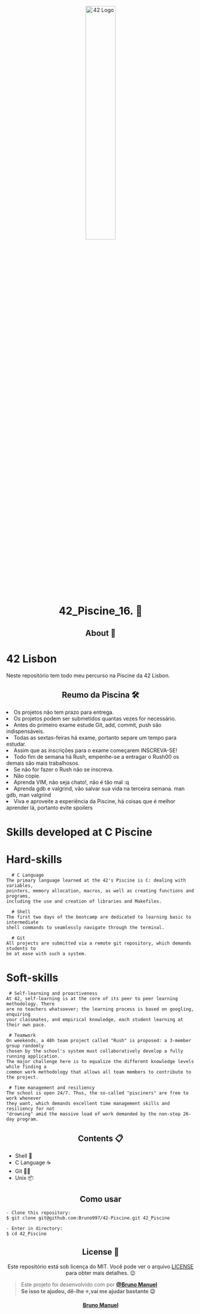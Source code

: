<p align="center">
      <img src="https://www.42lisboa.com/wp-content/themes/42lisboa/images/logo_footer_en.svg" width="40%" alt="42 Logo"/>
</p>

<h1 align="center"> 42_Piscine_16. 🥳</h1>

<h2 align="center">About 📖</h2>

# 42 Lisbon
Neste repositório tem todo meu percurso na Piscine da 42 Lisbon.


<h2 align="center">Reumo da Piscina 🛠️</h2>

 <li>Os projetos não tem prazo para entrega. </li>
 <li>Os projetos podem ser submetidos quantas vezes for necessário. </li>
 <li>Antes do primeiro exame estude  Git, add, commit, push são indispensáveis. </li>
 <li>Todas as sextas-feiras há exame, portanto separe um tempo para estudar. </li>
 <li>Assim que as inscrições para o exame começarem INSCREVA-SE! </li>
 <li>Todo fim de semana há Rush, empenhe-se a entragar o Rush00 os demais são mais trabalhosos. </li>
 <li>Se não for fazer o Rush não se inscreva. </li>
 <li>Não copie. </li>
 <li>Aprenda VIM, não seja chato!, não é tão mal :q </li>
 <li>Aprenda gdb e valgrind, vão salvar sua vida na terceira semana. man gdb, man valgrind </li>
 <li>Viva e aproveite a experiência da Piscine, há coisas que é melhor aprender lá, portanto evite spoilers</li>

# Skills developed at C Piscine
 # Hard-skills

      # C Language
	The primary language learned at the 42's Piscine is C: dealing with variables,
	pointers, memory allocation, macros, as well as creating functions and programs,
	including the use and creation of libraries and Makefiles.

      # Shell
	The first two days of the bootcamp are dedicated to learning basic to intermediate
	shell commands to seamlessly navigate through the terminal.

      # Git
	All projects are submitted via a remote git repository, which demands students to
	be at ease with such a system.

# Soft-skills

	 # Self-learning and proactiveness
	At 42, self-learning is at the core of its peer to peer learning methodology. There
	are no teachers whatsoever; the learning process is based on googling, enquiring
	your classmates, and empirical knowledge, each student learning at their own pace.

	 # Teamwork
	On weekends, a 48h team project called "Rush" is proposed: a 3-member group randomly
	chosen by the school's system must collaboratively develop a fully running application.
	The major challenge here is to equalize the different knowledge levels while finding a
	common work methodology that allows all team members to contribute to the project.

	 # Time management and resiliency
	The school is open 24/7. Thus, the so-called "pisciners" are free to work whenever
	they want, which demands excellent time management skills and resiliency for not
	"drowning" amid the massive load of work demanded by the non-stop 26-day program.

<h2 align="center"> Contents 📋</h2>

- Shell 🚀
- C Language ☕
- Git  👨‍🍳
- Unix 📦



<h2 align="center">Como usar </h2>

   ```
   - Clone this repository:
   $ git clone git@github.com:Bruno997/42-Piscine.git 42_Piscine

   - Enter in directory:
   $ cd 42_Piscine
   ```

<h2 align="center">License 📝</h2>

<p align="center">
  Este repositório está sob licença do MIT. Você pode ver o arquivo <a href="https://github.com/Bruno997/Happy">LICENSE</a> para obter mais detalhes. 😉
</p>

>Este projeto foi desenvolvido com por **[@Bruno Manuel](https://www.linkedin.com/in/bruno-manuel-315743193/)** <br> 
   <strong>Se isso te ajudou, dê-lhe ⭐,vai me ajudar bastante<strong> 😉
  
   <div align="center">
<a href="https://www.linkedin.com/in/bruno-manuel-315743193/">Bruno Manuel</a>

   </div>
